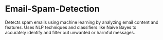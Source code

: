 # Email-Spam-Detection
Detects spam emails using machine learning by analyzing email content and features. Uses NLP techniques and classifiers like Naive Bayes to accurately identify and filter out unwanted or harmful messages.
